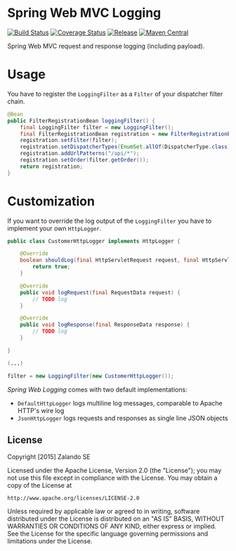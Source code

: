 # Spring Web MVC Logging

[![Build Status](https://img.shields.io/travis/zalando/spring-web-logging.svg)](https://travis-ci.org/zalando/spring-web-logging)
[![Coverage Status](https://img.shields.io/coveralls/zalando/spring-web-logging.svg)](https://coveralls.io/r/zalando/spring-web-logging)
[![Release](https://img.shields.io/github/release/zalando/spring-web-logging.svg)](https://github.com/zalando/spring-web-logging/releases)
[![Maven Central](https://img.shields.io/maven-central/v/org.zalando/spring-web-logging.svg)](https://maven-badges.herokuapp.com/maven-central/org.zalando/spring-web-logging)

Spring Web MVC request and response logging (including payload).

# Usage

You have to register the ``LoggingFilter`` as a ``Filter`` of your dispatcher filter chain.

```java
@Bean
public FilterRegistrationBean loggingFilter() {
    final LoggingFilter filter = new LoggingFilter();
    final FilterRegistrationBean registration = new FilterRegistrationBean();
    registration.setFilter(filter);
    registration.setDispatcherTypes(EnumSet.allOf(DispatcherType.class));
    registration.addUrlPatterns("/api/*");
    registration.setOrder(filter.getOrder());
    return registration;
}
```

# Customization

If you want to override the log output of the ``LoggingFilter`` you have to implement your own ``HttpLogger``.

```java
public class CustomerHttpLogger implements HttpLogger {

    @Override
    boolean shouldLog(final HttpServletRequest request, final HttpServletResponse response) {
        return true;
    }

    @Override
    public void logRequest(final RequestData request) {
        // TODO log
    }

    @Override
    public void logResponse(final ResponseData response) {
        // TODO log
    }

}

(...)

filter = new LoggingFilter(new CustomerHttpLogger());
```

*Spring Web Logging* comes with two default implementations:

- `DefaultHttpLogger` logs multiline log messages, comparable to Apache HTTP's wire log
- `JsonHttpLogger` logs requests and responses as single line JSON objects

## License

Copyright [2015] Zalando SE

Licensed under the Apache License, Version 2.0 (the "License");
you may not use this file except in compliance with the License.
You may obtain a copy of the License at

    http://www.apache.org/licenses/LICENSE-2.0

Unless required by applicable law or agreed to in writing, software
distributed under the License is distributed on an "AS IS" BASIS,
WITHOUT WARRANTIES OR CONDITIONS OF ANY KIND, either express or implied.
See the License for the specific language governing permissions and
limitations under the License.
